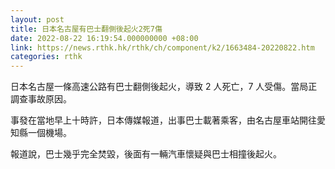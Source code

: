 ```yaml
---
layout: post
title: 日本名古屋有巴士翻側後起火2死7傷
date: 2022-08-22 16:19:54.000000000 +08:00
link: https://news.rthk.hk/rthk/ch/component/k2/1663484-20220822.htm
categories: rthk
---
```


日本名古屋一條高速公路有巴士翻側後起火，導致 2 人死亡，7 人受傷。當局正調查事故原因。

事發在當地早上十時許，日本傳媒報道，出事巴士載著乘客，由名古屋車站開往愛知縣一個機場。

報道說，巴士幾乎完全焚毀，後面有一輛汽車懷疑與巴士相撞後起火。
